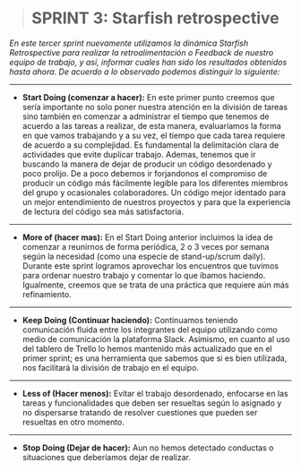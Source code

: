 > # SPRINT 3: Starfish retrospective
*En este tercer sprint nuevamente utilizamos la dinámica Starfish Retrospective para realizar la retroalimentación o Feedback de nuestro equipo de trabajo, y así, informar cuales han sido los resultados obtenidos hasta ahora. De acuerdo a lo observado podemos distinguir lo siguiente:*

------------


* **Start Doing (comenzar a hacer):** En este primer punto creemos que sería importante no solo poner nuestra atención en la división de tareas sino también en comenzar a administrar el tiempo que tenemos de acuerdo a las tareas a realizar, de esta manera, evaluaríamos la forma en que vamos trabajando y a su vez, el tiempo que cada tarea requiere de acuerdo a su complejidad. Es fundamental la delimitación clara de actividades que evite duplicar trabajo.  Ademas, tenemos que ir buscando la manera de dejar de producir un código desordenado y poco prolijo. De a poco debemos ir forjandonos el compromiso de producir un código más fácilmente legible para los diferentes miembros del grupo y ocasionales colaboradores. Un código mejor identado para un mejor entendimiento de nuestros proyectos y para que la experiencia de lectura del código sea más satisfactoria.

------------


 * **More of (hacer mas):** En el Start Doing anterior incluimos la idea de comenzar a reunirnos de forma periódica, 2 o 3 veces por semana según la necesidad (como una especie de stand-up/scrum daily). Durante este sprint logramos aprovechar los encuentros que tuvimos para ordenar nuestro trabajo y comentar lo que íbamos haciendo. Igualmente, creemos que se trata de una práctica que requiere aún más refinamiento. 

------------


 * **Keep Doing (Continuar haciendo):** Continuamos teniendo comunicación fluida entre los integrantes del equipo utilizando como medio de comunicación la plataforma Slack. Asimismo, en cuanto al uso del tablero de Trello lo hemos mantenido más actualizado que en el primer sprint; es una herramienta que sabemos que si es bien utilizada, nos facilitará la división de trabajo en el equipo.

------------


 * **Less of (Hacer menos):** Evitar el trabajo desordenado, enfocarse en las tareas y funcionalidades que deben ser resueltas según lo asignado y no dispersarse tratando de resolver cuestiones que pueden ser resueltas en otro momento.

------------


 * **Stop Doing (Dejar de hacer):** Aun no hemos detectado conductas o situaciones que deberíamos dejar de realizar.